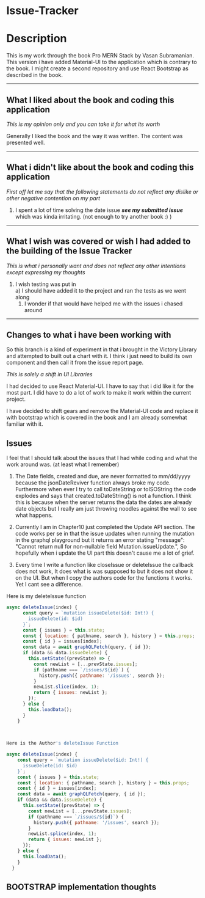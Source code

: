 # Issue-Tracker

# Description
This is my work through the book Pro MERN Stack by Vasan Subramanian. This version i have added Material-UI to the application which is contrary to the book. I might create a second repository and use React Bootstrap as described in the book.

---

## What I liked about the book and coding this application

*This is my opinion only and you can take it for what its worth*

Generally I liked the book and the way it was written. The content was presented well. 

---

## What i didn't like about the book and coding this application

*First off let me say that the following statements do not reflect any dislike or other negative contention on my part*

1) I spent a lot of time solving the date issue ***see my submitted issue*** which was kinda irritating. (not enough to try another book :) )

---

## What I wish was covered or wish I had added to the building of the Issue Tracker

*This is what i personally want and does not reflect any other intentions except expressing my thoughts*

1) I wish testing was put in  
  a) I should have added it to the project and ran the tests as we went along  
    1) I wonder if that would have helped me with the issues i chased around

---

## Changes to what i have been working with

So this branch is a kind of experiment in that i brought in the Victory Library and attempted to built out a chart with it. I think i just need to 
build its own component and then call it from the issue report page. 

*This is solely a shift in UI Libraries*

I had decided to use React Material-UI. I have to say that i did like it for the most part. I did have to do a lot of work to make it work within the current project.

I have decided to shift gears and remove the Material-UI code and replace it with bootstrap which is covered in the book and I am already somewhat familiar with it.

## Issues

I feel that I should talk about the issues that I had while coding and what the work around was. (at least what I remember)

1) The Date fields, created and due, are never formatted to mm/dd/yyyy because the jsonDateReviver function always broke my code. Furthermore when ever I try to call toDateString or toISOString the code explodes and says that created.toDateString() is not a function. I think this is because when the server returns the data the dates are already date objects but I really am just throwing noodles against the wall to see what happens.

2) Currently I am in Chapter10 just completed the Update API section. The code works per se in that the issue updates when running the mutation in the graphql playground but it returns an error stating "message": "Cannot return null for non-nullable field Mutation.issueUpdate.", So hopefully when i update the UI part this doesn't cause me a lot of grief.  
3) Every time I write a function like closeIssue or deleteIssue the callback does not work, It does what is was supposed to but it does not show it on the UI. But when I copy the authors code for the functions it works. Yet I cant see a difference.

Here is my deleteIssue function  
```javascript
async deleteIssue(index) {    
      const query = `mutation issueDelete($id: Int!) {    
        issueDelete(id: $id)    
      }`;    
      const { issues } = this.state;    
      const { location: { pathname, search }, history } = this.props;    
      const { id } = issues[index];    
      const data = await graphQLFetch(query, { id });    
      if (data && data.issueDelete) {    
        this.setState((prevState) => {    
          const newList = [...prevState.issues];    
          if (pathname === `/issues/${id}`) {    
            history.push({ pathname: '/issues', search });    
          }    
          newList.slice(index, 1);    
          return { issues: newList };    
        });    
      } else {    
        this.loadData();    
      }    
    }
    
    

Here is the Author's deleteIssue Function

async deleteIssue(index) {
    const query = `mutation issueDelete($id: Int!) {
      issueDelete(id: $id)
    }`;
    const { issues } = this.state;
    const { location: { pathname, search }, history } = this.props;
    const { id } = issues[index];
    const data = await graphQLFetch(query, { id });
    if (data && data.issueDelete) {
      this.setState((prevState) => {
        const newList = [...prevState.issues];
        if (pathname === `/issues/${id}`) {
          history.push({ pathname: '/issues', search });
        }
        newList.splice(index, 1);
        return { issues: newList };
      });
    } else {
      this.loadData();
    }
  } 
  ```
  
  ## BOOTSTRAP implementation thoughts

  
